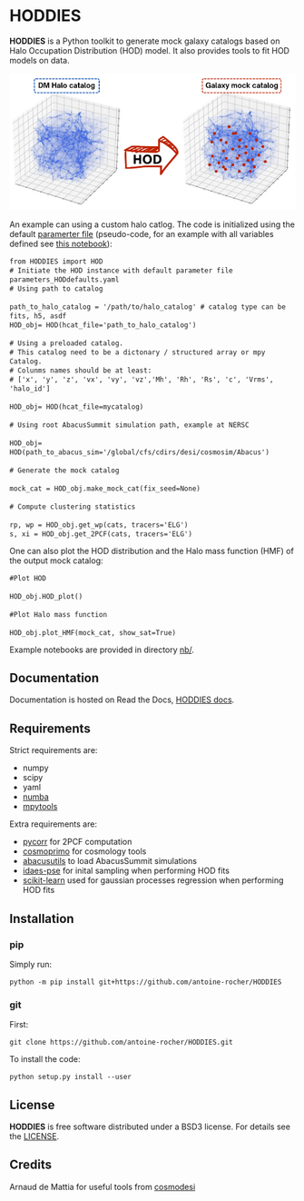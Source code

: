 # HODDIES

**HODDIES** is a Python toolkit to generate mock galaxy catalogs based on Halo Occupation Distribution (HOD) model. It also provides tools to fit HOD models on data. 

![HOD cartoon](https://github.com/antoine-rocher/HODDIES/blob/main/HOD_cartoon.png)


An example can using a custom halo catlog. The code is initialized using the default [paramerter file](https://github.com/antoine-rocher/HODDIES/blob/main/HODDIES/default_HOD_parameters.yaml)
(pseudo-code, for an example with all variables defined see [this notebook](https://github.com/antoine-rocher/HODDIES/blob/main/nb/basic_HOD_examples.ipynb)):
```
from HODDIES import HOD
# Initiate the HOD instance with default parameter file parameters_HODdefaults.yaml
# Using path to catalog

path_to_halo_catalog = '/path/to/halo_catalog' # catalog type can be fits, h5, asdf
HOD_obj= HOD(hcat_file='path_to_halo_catalog')

# Using a preloaded catalog. 
# This catalog need to be a dictonary / structured array or mpy Catalog.
# Colunms names should be at least:
# ['x', 'y', 'z', 'vx', 'vy', 'vz','Mh', 'Rh', 'Rs', 'c', 'Vrms', 'halo_id']  

HOD_obj= HOD(hcat_file=mycatalog) 

# Using root AbacusSummit simulation path, example at NERSC

HOD_obj= HOD(path_to_abacus_sim='/global/cfs/cdirs/desi/cosmosim/Abacus')

# Generate the mock catalog

mock_cat = HOD_obj.make_mock_cat(fix_seed=None) 

# Compute clustering statistics

rp, wp = HOD_obj.get_wp(cats, tracers='ELG')
s, xi = HOD_obj.get_2PCF(cats, tracers='ELG')
```

One can also plot the HOD distribution and the Halo mass function (HMF) of the output mock catalog:
```
#Plot HOD

HOD_obj.HOD_plot()

#Plot Halo mass function 

HOD_obj.plot_HMF(mock_cat, show_sat=True)

```

Example notebooks are provided in directory [nb/](https://github.com/antoine-rocher/HODDIES/tree/main/nb).

## Documentation

Documentation is hosted on Read the Docs, [HODDIES docs](https://hoddies.readthedocs.io).

## Requirements

Strict requirements are:

  - numpy
  - scipy
  - yaml
  - [numba](https://numba.pydata.org/)
  - [mpytools](https://github.com/cosmodesi/mpytools)
  

Extra requirements are:

  - [pycorr](https://py2pcf.readthedocs.io/en/stable/) for 2PCF computation
  - [cosmoprimo](https://cosmoprimo.readthedocs.io/en/latest/) for cosmology tools
  - [abacusutils](https://abacusutils.readthedocs.io/en/latest/installation.html) to load AbacusSummit simulations
  - [idaes-pse](https://idaes-pse.readthedocs.io/en/stable/tutorials/getting_started/index.html) for inital sampling when performing HOD fits  
  - [scikit-learn](https://scikit-learn.org/stable/) used for gaussian processes regression when performing HOD fits  

## Installation

### pip

Simply run:
```
python -m pip install git+https://github.com/antoine-rocher/HODDIES
```

### git

First:
```
git clone https://github.com/antoine-rocher/HODDIES.git
```
To install the code:
```
python setup.py install --user
```

## License

**HODDIES** is free software distributed under a BSD3 license. For details see the [LICENSE](https://github.com/antoine-rocher/HODDIES/blob/main/LICENSE).

## Credits

Arnaud de Mattia for useful tools from [cosmodesi](https://github.com/cosmodesi)
 